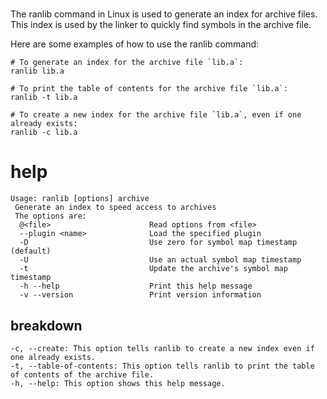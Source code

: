 # 

The ranlib command in Linux is used to generate an index for archive files. This index is used by the linker to quickly find symbols in the archive file.

Here are some examples of how to use the ranlib command:

```
# To generate an index for the archive file `lib.a`:
ranlib lib.a

# To print the table of contents for the archive file `lib.a`:
ranlib -t lib.a

# To create a new index for the archive file `lib.a`, even if one already exists:
ranlib -c lib.a
```

# help 

```
Usage: ranlib [options] archive
 Generate an index to speed access to archives
 The options are:
  @<file>                      Read options from <file>
  --plugin <name>              Load the specified plugin
  -D                           Use zero for symbol map timestamp (default)
  -U                           Use an actual symbol map timestamp
  -t                           Update the archive's symbol map timestamp
  -h --help                    Print this help message
  -v --version                 Print version information
```

## breakdown 

```
-c, --create: This option tells ranlib to create a new index even if one already exists.
-t, --table-of-contents: This option tells ranlib to print the table of contents of the archive file.
-h, --help: This option shows this help message.
```
